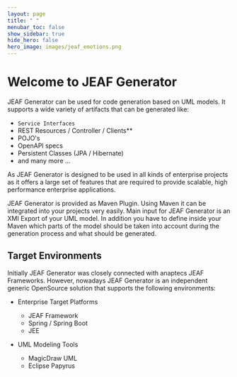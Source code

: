 ```yaml
---
layout: page
title: " "
menubar_toc: false
show_sidebar: true
hide_hero: false
hero_image: images/jeaf_emotions.png
---
```

# Welcome to JEAF Generator

JEAF Generator can be used for code generation based on UML models. It supports a wide variety of artifacts that can be generated like:
* `Service Interfaces`
* REST Resources / Controller / Clients**
* POJO's
* OpenAPI specs
* Persistent Classes (JPA / Hibernate)
* and many more ...

As JEAF Generator is designed to be used in all kinds of enterprise projects as it offers a large set of features that are required to provide scalable, high performance enterprise applications.

JEAF Generator is provided as Maven Plugin. Using Maven it can be integrated into your projects very easily. Main input for JEAF Generator is an XMI Export of your UML model. In addition you have to define inside your Maven which parts of the model should be taken into account during the generation process and what should be generated.

## Target Environments
Initially JEAF Generator was closely connected with anaptecs JEAF Frameworks. However, nowadays JEAF Generator is an independent generic OpenSource solution  that supports the following environments:
* Enterprise Target Platforms
  * JEAF Framework
  * Spring / Spring Boot
  * JEE
  
* UML Modeling Tools
  * MagicDraw UML
  * Eclipse Papyrus




